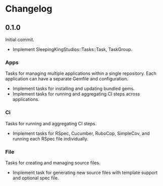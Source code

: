 # Changelog

## 0.1.0

Initial commit.

- Implement SleepingKingStudios::Tasks::Task, TaskGroup.

### Apps

Tasks for managing multiple applications within a single repository. Each application can have a separate Gemfile and configuration.

- Implement tasks for installing and updating bundled gems.
- Implement tasks for running and aggregating CI steps across applications.

### Ci

Tasks for running and aggregating CI steps.

- Implement tasks for RSpec, Cucumber, RuboCop, SimpleCov, and running each RSpec file individually.

### File

Tasks for creating and managing source files.

- Implement task for generating new source files with template support and optional spec file.
